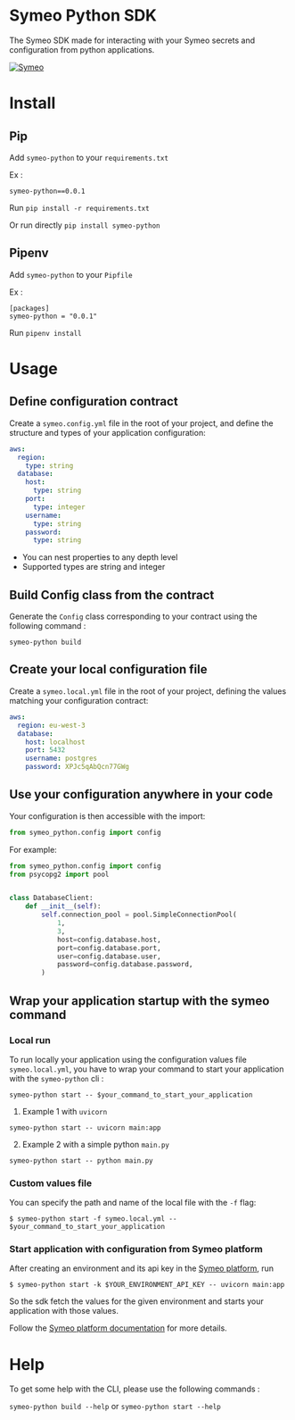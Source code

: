 # Symeo Python SDK

The Symeo SDK made for interacting with your Symeo secrets and configuration from python applications.

[![Symeo](https://circleci.com/gh/symeo-io/symeo-python.svg?style=svg)](https://circleci.com/gh/symeo-io/symeo-python)

# Install

## Pip

Add `symeo-python` to your `requirements.txt`

Ex :
```t
symeo-python==0.0.1
```

Run `pip install -r requirements.txt`

Or run directly `pip install symeo-python`

## Pipenv


Add `symeo-python` to your `Pipfile`

Ex :
```
[packages]
symeo-python = "0.0.1"
```

Run `pipenv install`

# Usage

## Define configuration contract

Create a `symeo.config.yml` file in the root of your project, and define the structure and types of your application configuration:

```yaml
aws:
  region:
    type: string
  database:
    host:
      type: string
    port:
      type: integer
    username:
      type: string
    password:
      type: string
```

- You can nest properties to any depth level
- Supported types are string and integer

## Build Config class from the contract

Generate the `Config` class corresponding to your contract using the following command :

`symeo-python build`

## Create your local configuration file

Create a `symeo.local.yml` file in the root of your project, defining the values matching your configuration contract:

```yaml
aws:
  region: eu-west-3
  database:
    host: localhost
    port: 5432
    username: postgres
    password: XPJc5qAbQcn77GWg
```

## Use your configuration anywhere in your code

Your configuration is then accessible with the import:

```python
from symeo_python.config import config
```

For example:

```python
from symeo_python.config import config
from psycopg2 import pool


class DatabaseClient:
    def __init__(self):
        self.connection_pool = pool.SimpleConnectionPool(
            1,
            3,
            host=config.database.host,
            port=config.database.port,
            user=config.database.user,
            password=config.database.password,
        )
```

## Wrap your application startup with the symeo command

### Local run

To run locally your application using the configuration values file `symeo.local.yml`, you have to wrap your command to start your application with the `symeo-python` cli :

`symeo-python start -- $your_command_to_start_your_application`

1. Example 1 with `uvicorn`
```shell
symeo-python start -- uvicorn main:app
```

2. Example 2 with a simple python `main.py`

```shell
symeo-python start -- python main.py
```

### Custom values file

You can specify the path and name of the local file with the `-f` flag:

```shell
$ symeo-python start -f symeo.local.yml -- $your_command_to_start_your_application
```

### Start application with configuration from Symeo platform

After creating an environment and its api key in the [Symeo platform](https://app-config-staging.symeo.io/), run

```shell
$ symeo-python start -k $YOUR_ENVIRONMENT_API_KEY -- uvicorn main:app
```

So the sdk fetch the values for the given environment and starts your application with those values.

Follow the [Symeo platform documentation](https://symeo.io/) for more details.

# Help

To get some help with the CLI, please use the following commands :

`symeo-python build --help`
or
`symeo-python start --help`

